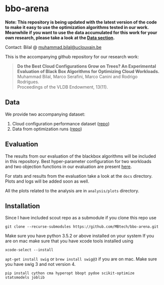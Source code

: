 # bbo-arena
**Note: This repository is being updated with the latest version of the code to make it easy to use the optimization algorithms tested in our work. Meanwhile if you want to use the data accumulated for this work for your own research, please take a look at the [Data section](#data).**  

Contact: Bilal @ muhammad.bilal@uclouvain.be

This is the accompanying github repository for our research work:

> **Do the Best Cloud Configurations Grow on Trees? An Experimental Evaluation of Black Box Algorithms for Optimizing Cloud Workloads.** </br>
> Muhammad Bilal, Marco Serafini, Marco Canini and Rodrigo Rodrigues. </br>
> Proceedings of the VLDB Endowment, 13(11). </br>

## Data 
We provide two accompanying dataset:
1. Cloud configuration performance dataset ([repo](https://github.com/MBtech/bbo-arena-dataset))
2. Data from optimization runs ([repo](https://github.com/MBtech/bbo-arena-opt-data))

## Evaluation 
The results from our evaluation of the blackbox algorithms will be included in this repository. 
Best hyper-parameter configuration for two workloads and two objection functions in our evaluation are present [here](https://github.com/MBtech/bbo-arena/blob/master/docs/best-hyperparams.md).

For stats and results from the evaluation take a look at the `docs` directory. Plots and logs will be added soon as well. 

All the plots related to the analysis are in `analysis/plots` directory. 

## Installation
Since I have included scout repo as a submodule if you clone this repo use

`git clone --recurse-submodules https://github.com/MBtech/bbo-arena.git`

Make sure you have python 3.5.2 or above installed on your system
If you are on mac make sure that you have xcode tools installed using

`xcode-select --install`


`apt-get install swig` or `brew install swig@3` if you are on mac. Make sure you have swig 3 and not version 4.

`pip install cython cma hyperopt bbopt pydoe scikit-optimize statsmodels joblib`
